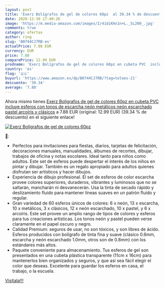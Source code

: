 ```yaml
---
layout: post
title: 'Exerz Bolígrafos de gel de colores 60pz  al 39.34 % de descuento'
date: 2020-12-30 17:49:26
image: 'https://m.media-amazon.com/images/I/41diKHx1n+L._SL200_.jpg'
comments: true
category: ofertas
author: ring
slug: 'B0744CJ7RB-es'
actualPrice: 7.88 EUR
currency: EUR
price: 7.88
comparePrice: 12.99 EUR
prodname: 'Exerz Bolígrafos de gel de colores 60pz en cubeta PVC  incluye esferos con tonos de escarcha  neón  metálicos  neón escarchado  pastel  arcoíris y clásicos'
country: 'es'
flag: '🇪🇸'
buyurl: 'https://www.amazon.es/dp/B0744CJ7RB/?tag=tolees-21'
descuento: '39.34'
average: '7.88'
---
```


Ahora mismo tienes [Exerz Bolígrafos de gel de colores 60pz en cubeta PVC  incluye esferos con tonos de escarcha  neón  metálicos  neón escarchado  pastel  arcoíris y clásicos](https://www.amazon.es/dp/B0744CJ7RB/?tag=tolees-21) a 7.88 EUR (original: 12.99 EUR) (39.34 %  de descuento) en el siguiente enlace!

[![Exerz Bolígrafos de gel de colores 60pz ](https://m.media-amazon.com/images/I/41diKHx1n+L._SL200_.jpg)](https://www.amazon.es/dp/B0744CJ7RB/?tag=tolees-21)

🔎:

- Perfectos para invitaciones para fiestas, diarios, tarjetas de felicitación, decoraciones manuales, manualidades, álbumes de recortes, dibujar, trabajos de oficina y notas escolares. Ideal tanto para niños como adultos. Este set de esferos puede despertar el interés de los niños en pintar y dibujar. También es un regalo apropiado para adultos quienes disfrutan ser artísticos y hacer dibujos.
- Experiencia de dibujo profesional. El set de esferos de color escarcha provee colores superiores, duraderos, vibrantes y luminosos que no se saltarán, mancharán ni desvanecerán. Usa la tinta de secado rápido y deslizamiento fluido para mantener líneas suaves en un patrón fluido y regular.
- Gran variedad de 60 esferos únicos de colores: 6 x neón, 13 x escarcha, 10 x metálicos, 3 x clásicos, 12 x neón escarchado, 10 x pastel, y 6 x arcoíris. Este set provee un amplio rango de tipos de colores y esferos para tus creaciones artísticas. Los tonos neón y pastel pueden verse claramente en el papel oscuro y negro.
- Calidad Premium: seguros de usar, no son tóxicos, y son libres de ácido. Esferos producidos con bolígrafo de tinta fina y suave (clásico 0.6mm, escarcha y neón escarchado 1.0mm, otros son de 0.8mm) con los estándares más altos.
- Paquete conveniente para almacenamiento. Tus esferos de gel son presentados en una cubeta plástica transparente (11cm x 16cm) para mantenerlos bien organizados y seguros, y que así sea fácil elegir el color que deseas. Excelente para guardar los esferos en casa, el trabajo, o la escuela.

[Visítala!!!](https://www.amazon.es/dp/B0744CJ7RB/?tag=tolees-21)
